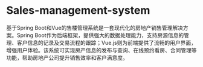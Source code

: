 # Sales-management-system
基于Spring Boot和Vue的售楼管理系统是一套现代化的房地产销售管理解决方案。Spring Boot作为后端框架，提供强大的数据处理能力，支持房源信息的管理、客户信息的记录及交易流程的跟踪；Vue.js则为前端提供了流畅的用户界面，增强用户体验。该系统可实现房产信息的发布与查询、在线预约看房、合同管理等功能，帮助房地产公司提升销售效率和客户满意度。
